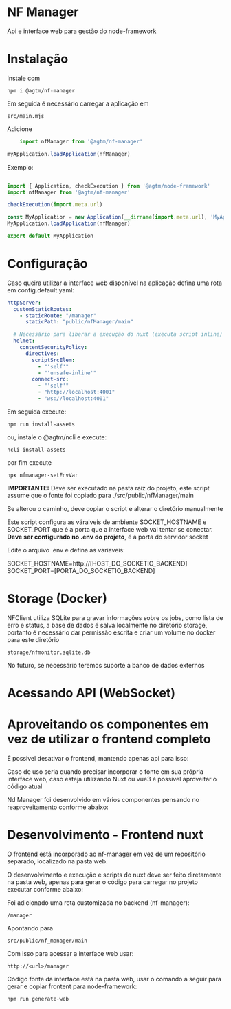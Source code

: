# NF Manager

Api e interface web para gestão do node-framework

# Instalação

Instale com

    npm i @agtm/nf-manager

Em seguida é necessário carregar a aplicação em

    src/main.mjs

Adicione

```javascript
    import nfManager from '@agtm/nf-manager'

myApplication.loadApplication(nfManager)
```

Exemplo:

```javascript

import { Application, checkExecution } from '@agtm/node-framework'
import nfManager from '@agtm/nf-manager'

checkExecution(import.meta.url)

const MyApplication = new Application(__dirname(import.meta.url), 'MyApplication')
MyApplication.loadApplication(nfManager)

export default MyApplication

```

# Configuração

Caso queira utilizar a interface web disponível na aplicação defina uma rota em config.default.yaml:

```yaml
httpServer:
  customStaticRoutes:
    - staticRoute: "/manager"
      staticPath: "public/nfManager/main"

  # Necessário para liberar a execução do nuxt (executa script inline) Adaptar de acordo com o projeto
  helmet:
    contentSecurityPolicy:
      directives:
        scriptSrcElem:
          - "'self'"
          - "'unsafe-inline'"
        connect-src:
          - "'self'"
          - "http://localhost:4001"
          - "ws://localhost:4001"
```

Em seguida execute:

```shell
npm run install-assets
```

ou, instale o @agtm/ncli e execute:

```shell
ncli-install-assets
```

por fim execute

```shell
npx nfmanager-setEnvVar
```

**IMPORTANTE:** Deve ser executado na pasta raiz do projeto, este script assume que o fonte foi copiado para
./src/public/nfManager/main

Se alterou o caminho, deve copiar o script e alterar o diretório manualmente

Este script configura as váraiveis de ambiente SOCKET_HOSTNAME e SOCKET_PORT que é a porta que a interface web vai tentar se
conectar. **Deve ser configurado no .env do projeto**, é a porta do servidor socket

Edite o arquivo .env e defina as variaveis:

SOCKET_HOSTNAME=http://[HOST_DO_SOCKETIO_BACKEND]
SOCKET_PORT=[PORTA_DO_SOCKETIO_BACKEND]


# Storage (Docker)

NFClient utiliza SQLite para gravar informações sobre os jobs, como lista de erro e status, a base de dados é salva
localmente no diretório storage, portanto é necessário dar permissão escrita e criar um volume no docker para este
diretório

    storage/nfmonitor.sqlite.db

No futuro, se necessário teremos suporte a banco de dados externos

# Acessando API (WebSocket)

# Aproveitando os componentes em vez de utilizar o frontend completo

É possivel desativar o frontend, mantendo apenas api para isso:

<TODO>

Caso de uso seria quando precisar incorporar o fonte em sua própria interface web, caso esteja utilizando Nuxt ou vue3 é
possível aproveitar o código atual

Nd Manager foi desenvolvido em vários componentes pensando no reaproveitamento conforme abaixo:

<TODO>

# Desenvolvimento - Frontend nuxt

O frontend está incorporado ao nf-manager em vez de um repositório separado, localizado na pasta web.

O desenvolvimento e execução e scripts do nuxt deve ser feito diretamente na pasta web, apenas para gerar o código para
carregar no projeto executar conforme abaixo:

Foi adicionado uma rota customizada no backend (nf-manager):

    /manager

Apontando para

    src/public/nf_manager/main

Com isso para acessar a interface web usar:

    http://<url>/manager

Código fonte da interface está na pasta web, usar o comando a seguir para gerar e copiar frontent para node-framework:

    npm run generate-web


